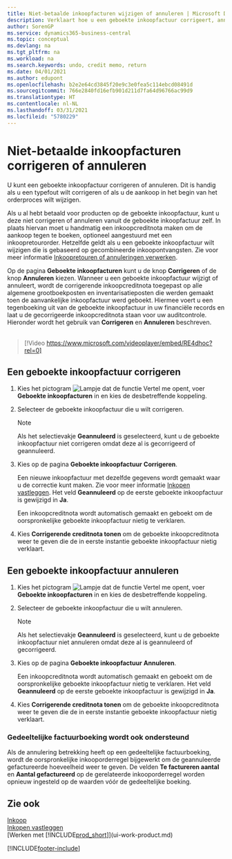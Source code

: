 ```yaml
---
title: Niet-betaalde inkoopfacturen wijzigen of annuleren | Microsoft Docs
description: Verklaart hoe u een geboekte inkoopfactuur corrigeert, annuleert of ongedaan maakt, en hoe u automatisch een inkoopcreditnota gemaakt.
author: SorenGP
ms.service: dynamics365-business-central
ms.topic: conceptual
ms.devlang: na
ms.tgt_pltfrm: na
ms.workload: na
ms.search.keywords: undo, credit memo, return
ms.date: 04/01/2021
ms.author: edupont
ms.openlocfilehash: b2e2e64cd3845f20e9c3e0fea5c114ebcd08491d
ms.sourcegitcommit: 766e2840fd16efb901d211d7fa64d96766ac99d9
ms.translationtype: HT
ms.contentlocale: nl-NL
ms.lasthandoff: 03/31/2021
ms.locfileid: "5780229"
---
```

# <a name="correct-or-cancel-unpaid-purchase-invoices"></a>Niet-betaalde inkoopfacturen corrigeren of annuleren

U kunt een geboekte inkoopfactuur corrigeren of annuleren. Dit is handig als u een typefout wilt corrigeren of als u de aankoop in het begin van het orderproces wilt wijzigen.

Als u al hebt betaald voor producten op de geboekte inkoopfactuur, kunt u deze niet corrigeren of annuleren vanuit de geboekte inkoopfactuur zelf. In plaats hiervan moet u handmatig een inkoopcreditnota maken om de aankoop tegen te boeken, optioneel aangestuurd met een inkoopretourorder. Hetzelfde geldt als u een geboekte inkoopfactuur wilt wijzigen die is gebaseerd op gecombineerde inkoopontvangsten. Zie voor meer informatie [Inkoopretouren of annuleringen verwerken](purchasing-how-process-purchase-returns-cancellations.md).

Op de pagina **Geboekte inkoopfacturen** kunt u de knop **Corrigeren** of de knop **Annuleren** kiezen. Wanneer u een geboekte inkoopfactuur wijzigt of annuleert, wordt de corrigerende inkoopcreditnota toegepast op alle algemene grootboekposten en inventarisatieposten die werden gemaakt toen de aanvankelijke inkoopfactuur werd geboekt. Hiermee voert u een tegenboeking uit van de geboekte inkoopfactuur in uw financiële records en laat u de gecorrigeerde inkoopcreditnota staan voor uw auditcontrole. Hieronder wordt het gebruik van **Corrigeren** en **Annuleren** beschreven.
<br><br>
> [!Video https://www.microsoft.com/videoplayer/embed/RE4dhoc?rel=0]

## <a name="to-correct-a-posted-purchase-invoice"></a>Een geboekte inkoopfactuur corrigeren
1. Kies het pictogram ![Lampje dat de functie Vertel me opent](media/ui-search/search_small.png "Vertel me wat u wilt doen"), voer **Geboekte inkoopfacturen** in en kies de desbetreffende koppeling.  
2. Selecteer de geboekte inkoopfactuur die u wilt corrigeren.  

    > [!NOTE]  
    >   Als het selectievakje **Geannuleerd** is geselecteerd, kunt u de geboekte inkoopfactuur niet corrigeren omdat deze al is gecorrigeerd of geannuleerd.
3. Kies op de pagina **Geboekte inkoopfactuur** **Corrigeren**.

    Een nieuwe inkoopfactuur met dezelfde gegevens wordt gemaakt waar u de correctie kunt maken. Zie voor meer informatie [Inkopen vastleggen](purchasing-how-record-purchases.md). Het veld **Geannuleerd** op de eerste geboekte inkoopfactuur is gewijzigd in **Ja**.

    Een inkoopcreditnota wordt automatisch gemaakt en geboekt om de oorspronkelijke geboekte inkoopfactuur nietig te verklaren.
4. Kies **Corrigerende creditnota tonen** om de geboekte inkoopcreditnota weer te geven die de in eerste instantie geboekte inkoopfactuur nietig verklaart.

## <a name="to-cancel-a-posted-purchase-invoice"></a>Een geboekte inkoopfactuur annuleren
1. Kies het pictogram ![Lampje dat de functie Vertel me opent](media/ui-search/search_small.png "Vertel me wat u wilt doen"), voer **Geboekte inkoopfacturen** in en kies de desbetreffende koppeling.  
2. Selecteer de geboekte inkoopfactuur die u wilt annuleren.

    > [!NOTE]  
    >   Als het selectievakje **Geannuleerd** is geselecteerd, kunt u de geboekte inkoopfactuur niet annuleren omdat deze al is geannuleerd of gecorrigeerd.
3. Kies op de pagina **Geboekte inkoopfactuur** **Annuleren**.

    Een inkoopcreditnota wordt automatisch gemaakt en geboekt om de oorspronkelijke geboekte inkoopfactuur nietig te verklaren. Het veld **Geannuleerd** op de eerste geboekte inkoopfactuur is gewijzigd in **Ja**.
4. Kies **Corrigerende creditnota tonen** om de geboekte inkoopcreditnota weer te geven die de in eerste instantie geboekte inkoopfactuur nietig verklaart.

### <a name="partial-invoice-posting-also-supported"></a>Gedeeltelijke factuurboeking wordt ook ondersteund
Als de annulering betrekking heeft op een gedeeltelijke factuurboeking, wordt de oorspronkelijke inkooporderregel bijgewerkt om de geannuleerde gefactureerde hoeveelheid weer te geven. De velden **Te factureren aantal** en **Aantal gefactureerd** op de gerelateerde inkooporderregel worden opnieuw ingesteld op de waarden vóór de gedeeltelijke boeking.

## <a name="see-also"></a>Zie ook
[Inkoop](purchasing-manage-purchasing.md)  
[Inkopen vastleggen](purchasing-how-record-purchases.md)  
[Werken met [!INCLUDE[prod_short](includes/prod_short.md)]](ui-work-product.md)


[!INCLUDE[footer-include](includes/footer-banner.md)]
